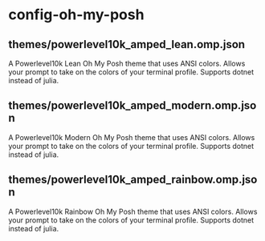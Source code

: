 # config-oh-my-posh

## themes/powerlevel10k_amped_lean.omp.json

A Powerlevel10k Lean Oh My Posh theme that uses ANSI colors. Allows your prompt to take on the colors of your terminal profile. Supports dotnet instead of julia.

## themes/powerlevel10k_amped_modern.omp.json

A Powerlevel10k Modern Oh My Posh theme that uses ANSI colors. Allows your prompt to take on the colors of your terminal profile. Supports dotnet instead of julia.

## themes/powerlevel10k_amped_rainbow.omp.json

A Powerlevel10k Rainbow Oh My Posh theme that uses ANSI colors. Allows your prompt to take on the colors of your terminal profile. Supports dotnet instead of julia.
